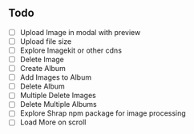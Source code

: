 ## Todo

- [ ] Upload Image in modal with preview
- [ ] Upload file size
- [ ] Explore Imagekit or other cdns
- [ ] Delete Image
- [ ] Create Album
- [ ] Add Images to Album
- [ ] Delete Album
- [ ] Multiple Delete Images
- [ ] Delete Multiple Albums
- [ ] Explore Shrap npm package for image processing
- [ ] Load More on scroll
